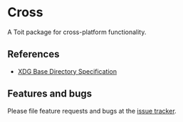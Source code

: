 # Cross

A Toit package for cross-platform functionality.

## References

- [XDG Base Directory Specification](https://specifications.freedesktop.org/basedir-spec/basedir-spec-latest.html)

## Features and bugs

Please file feature requests and bugs at the [issue tracker][tracker].

[tracker]: https://github.com/toitlang/pkg-cross/issues
